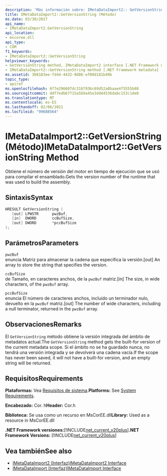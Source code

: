 ```yaml
---
description: 'Más información sobre: IMetaDataImport2:: GetVersionString ((método)'
title: IMetaDataImport2::GetVersionString (Método)
ms.date: 03/30/2017
api_name:
- IMetaDataImport2.GetVersionString
api_location:
- mscoree.dll
api_type:
- COM
f1_keywords:
- IMetaDataImport2::GetVersionString
helpviewer_keywords:
- GetVersionString method, IMetaDataImport2 interface [.NET Framework metadata]
- IMetaDataImport2::GetVersionString method [.NET Framework metadata]
ms.assetid: 308183ee-fd44-4432-9d86-ef00d181b49b
topic_type:
- apiref
ms.openlocfilehash: 6f7e296607dc3167936c69d52a8baae4f5555b88
ms.sourcegitcommit: ddf7edb67715a5b9a45e3dd44536dabc153c1de0
ms.translationtype: MT
ms.contentlocale: es-ES
ms.lasthandoff: 02/06/2021
ms.locfileid: "99688564"
---
```

# <a name="imetadataimport2getversionstring-method"></a><span data-ttu-id="429f6-103">IMetaDataImport2::GetVersionString (Método)</span><span class="sxs-lookup"><span data-stu-id="429f6-103">IMetaDataImport2::GetVersionString Method</span></span>

<span data-ttu-id="429f6-104">Obtiene el número de versión del motor en tiempo de ejecución que se usó para compilar el ensamblado.</span><span class="sxs-lookup"><span data-stu-id="429f6-104">Gets the version number of the runtime that was used to build the assembly.</span></span>  
  
## <a name="syntax"></a><span data-ttu-id="429f6-105">Sintaxis</span><span class="sxs-lookup"><span data-stu-id="429f6-105">Syntax</span></span>  
  
```cpp  
HRESULT GetVersionString (  
   [out] LPWSTR      pwzBuf,  
   [in]  DWORD       ccBufSize,  
   [out] DWORD       *pccBufSize  
);  
```  
  
## <a name="parameters"></a><span data-ttu-id="429f6-106">Parámetros</span><span class="sxs-lookup"><span data-stu-id="429f6-106">Parameters</span></span>  

 `pwzBuf`  
 <span data-ttu-id="429f6-107">enuncia Matriz para almacenar la cadena que especifica la versión.</span><span class="sxs-lookup"><span data-stu-id="429f6-107">[out] An array to store the string that specifies the version.</span></span>  
  
 `ccBufSize`  
 <span data-ttu-id="429f6-108">de Tamaño, en caracteres anchos, de la `pwzBuf` matriz.</span><span class="sxs-lookup"><span data-stu-id="429f6-108">[in] The size, in wide characters, of the `pwzBuf` array.</span></span>  
  
 `pccBufSize`  
 <span data-ttu-id="429f6-109">enuncia El número de caracteres anchos, incluido un terminador nulo, devuelto en la `pwzBuf` matriz.</span><span class="sxs-lookup"><span data-stu-id="429f6-109">[out] The number of wide characters, including a null terminator, returned in the `pwzBuf` array.</span></span>  
  
## <a name="remarks"></a><span data-ttu-id="429f6-110">Observaciones</span><span class="sxs-lookup"><span data-stu-id="429f6-110">Remarks</span></span>  

 <span data-ttu-id="429f6-111">El `GetVersionString` método obtiene la versión integrada del ámbito de metadatos actual.</span><span class="sxs-lookup"><span data-stu-id="429f6-111">The `GetVersionString` method gets the built-for version of the current metadata scope.</span></span> <span data-ttu-id="429f6-112">Si el ámbito no se ha guardado nunca, no tendrá una versión integrada y se devolverá una cadena vacía.</span><span class="sxs-lookup"><span data-stu-id="429f6-112">If the scope has never been saved, it will not have a built-for version, and an empty string will be returned.</span></span>  
  
## <a name="requirements"></a><span data-ttu-id="429f6-113">Requisitos</span><span class="sxs-lookup"><span data-stu-id="429f6-113">Requirements</span></span>  

 <span data-ttu-id="429f6-114">**Plataformas:** Vea [Requisitos de sistema](../../get-started/system-requirements.md).</span><span class="sxs-lookup"><span data-stu-id="429f6-114">**Platforms:** See [System Requirements](../../get-started/system-requirements.md).</span></span>  
  
 <span data-ttu-id="429f6-115">**Encabezado:** Cor. h</span><span class="sxs-lookup"><span data-stu-id="429f6-115">**Header:** Cor.h</span></span>  
  
 <span data-ttu-id="429f6-116">**Biblioteca:** Se usa como un recurso en MsCorEE.dll</span><span class="sxs-lookup"><span data-stu-id="429f6-116">**Library:** Used as a resource in MsCorEE.dll</span></span>  
  
 <span data-ttu-id="429f6-117">**.NET Framework versiones:**[!INCLUDE[net_current_v20plus](../../../../includes/net-current-v20plus-md.md)]</span><span class="sxs-lookup"><span data-stu-id="429f6-117">**.NET Framework Versions:** [!INCLUDE[net_current_v20plus](../../../../includes/net-current-v20plus-md.md)]</span></span>  
  
## <a name="see-also"></a><span data-ttu-id="429f6-118">Vea también</span><span class="sxs-lookup"><span data-stu-id="429f6-118">See also</span></span>

- [<span data-ttu-id="429f6-119">IMetaDataImport2 (Interfaz)</span><span class="sxs-lookup"><span data-stu-id="429f6-119">IMetaDataImport2 Interface</span></span>](imetadataimport2-interface.md)
- [<span data-ttu-id="429f6-120">IMetaDataImport (Interfaz)</span><span class="sxs-lookup"><span data-stu-id="429f6-120">IMetaDataImport Interface</span></span>](imetadataimport-interface.md)

